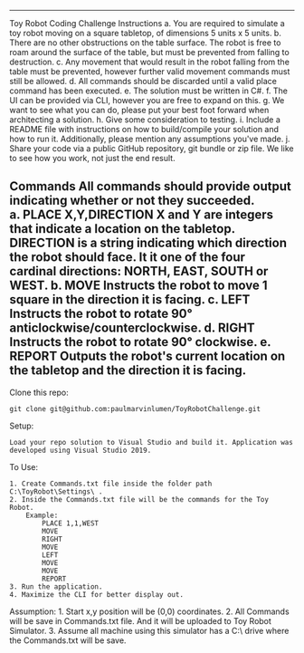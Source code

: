 ---------------------------------------------------------------------------------------------------------------------------------------------
Toy Robot Coding Challenge
Instructions
	a. You are required to simulate a toy robot moving on a square tabletop, of dimensions 5 units x 5 units.
	b. There are no other obstructions on the table surface. The robot is free to roam around the surface of the table, but must be prevented from falling to destruction.
	c. Any movement that would result in the robot falling from the table must be prevented, however further valid movement commands must still be allowed.
	d. All commands should be discarded until a valid place command has been executed.
	e. The solution must be written in C#.
	f. The UI can be provided via CLI, however you are free to expand on this.
	g. We want to see what you can do, please put your best foot forward when architecting a solution.
	h. Give some consideration to testing.
	i. Include a README file with instructions on how to build/compile your solution and how to run it. Additionally, please mention any assumptions you've made.
	j. Share your code via a public GitHub repository, git bundle or zip file.
		We like to see how you work, not just the end result.

Commands
All commands should provide output indicating whether or not they succeeded.	
	a. PLACE X,Y,DIRECTION
		X and Y are integers that indicate a location on the tabletop.
		DIRECTION is a string indicating which direction the robot should face. It it one of the four cardinal directions: NORTH, EAST, SOUTH or WEST.
	b. MOVE
		Instructs the robot to move 1 square in the direction it is facing.
	c. LEFT
		Instructs the robot to rotate 90° anticlockwise/counterclockwise.
	d. RIGHT
		Instructs the robot to rotate 90° clockwise.
	e. REPORT
		Outputs the robot's current location on the tabletop and the direction it is facing.
---------------------------------------------------------------------------------------------------------------------------------------------

Clone this repo:

	git clone git@github.com:paulmarvinlumen/ToyRobotChallenge.git

Setup:

	Load your repo solution to Visual Studio and build it. Application was developed using Visual Studio 2019.


To Use:
	
	1. Create Commands.txt file inside the folder path C:\ToyRobot\Settings\ .
	2. Inside the Commands.txt file will be the commands for the Toy Robot.
		Example:
			PLACE 1,1,WEST
			MOVE
			RIGHT
			MOVE
			LEFT
			MOVE
			MOVE
			REPORT
	3. Run the application.
	4. Maximize the CLI for better display out.

Assumption:
	1. Start x,y position will be (0,0) coordinates.
	2. All Commands will be save in Commands.txt file. And it will be uploaded to Toy Robot Simulator.
	3. Assume all machine using this simulator has a C:\ drive where the Commands.txt will be save.
